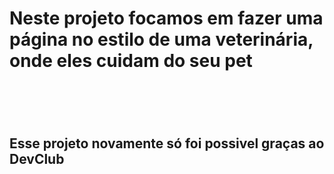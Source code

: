 <h1>Neste projeto focamos em fazer uma página no estilo de uma veterinária, onde eles cuidam do seu pet<h1>
<br>
<h2>Esse projeto novamente só foi possivel graças ao <a https://rodolfomori>DevClub</a></h2>
